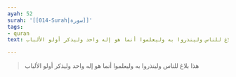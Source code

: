 ```yaml
---
ayah: 52
surah: '[[014-Surah|سورة]]'
tags:
- quran
text: هذا بلاغ للناس ولينذروا به وليعلموا أنما هو إله واحد وليذكر أولو الألباب

---
```

> هذا بلاغ للناس ولينذروا به وليعلموا أنما هو إله واحد وليذكر أولو الألباب
